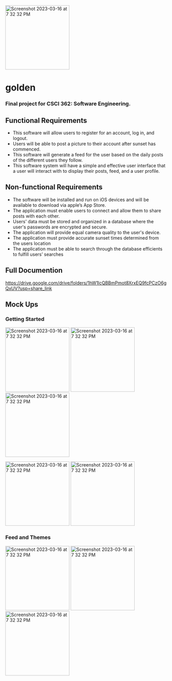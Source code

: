 <img width="200" alt="Screenshot 2023-03-16 at 7 32 32 PM" src="https://user-images.githubusercontent.com/75393933/226000780-5e2f7756-0c09-41be-ad54-b78fcbd8845a.png">

# golden

### Final project for CSCI 362: Software Engineering. 

## Functional Requirements
- This software will allow users to register for an account, log in, and logout.
- Users will be able to post a picture to their account after sunset has commenced.
- This software will generate a feed for the user based on the daily posts of the different users they follow.
- This software system will have a simple and effective user interface that a user will interact with to display their posts, feed, and a user profile.

## Non-functional Requirements
- The software will be installed and run on iOS devices and will be available to download via apple’s App Store. 
- The application must enable users to connect and allow them to share posts with each other.
- Users' data must be stored and organized in a database where the user's passwords are encrypted and secure.
- The application will provide equal camera quality to the user's device.
- The application must provide accurate sunset times determined from the users location
- The application must be able to search through the database efficients to fulfill users’ searches 


## Full Documention 
https://drive.google.com/drive/folders/1hW1lcQBBmPmot8XrxEQ9fcPCzO6gQxUV?usp=share_link

## Mock Ups
### Getting Started
<img width="200" alt="Screenshot 2023-03-16 at 7 32 32 PM" src="https://user-images.githubusercontent.com/75393933/225777390-301fc355-d795-424a-a8c8-cd5ae9d669d5.PNG"> <img width="200" alt="Screenshot 2023-03-16 at 7 32 32 PM" src="https://user-images.githubusercontent.com/75393933/225777459-6cb67d6f-47f7-421c-b73c-89db5218dc7b.PNG"> <img width="200" alt="Screenshot 2023-03-16 at 7 32 32 PM" src="https://user-images.githubusercontent.com/75393933/225777486-8672566f-0aa4-47f3-bdda-2adb0e870b7a.PNG">

<img width="200" alt="Screenshot 2023-03-16 at 7 32 32 PM" src="https://user-images.githubusercontent.com/75393933/225778046-56abe33e-976d-4cad-9294-d12eff2f95ba.PNG"> <img width="200" alt="Screenshot 2023-03-16 at 7 32 32 PM" src="https://user-images.githubusercontent.com/75393933/225778099-69807357-ecfe-4ffd-80f9-73b3b01cc3c9.PNG">

### Feed and Themes
<img width="200" alt="Screenshot 2023-03-16 at 7 32 32 PM" src="https://user-images.githubusercontent.com/75393933/225778449-8e685215-86da-481f-8a4a-00fad6025f49.PNG"> <img width="200" alt="Screenshot 2023-03-16 at 7 32 32 PM" src="https://user-images.githubusercontent.com/75393933/225778532-300188c3-e9b2-4654-8ed0-2daa80fc85b3.PNG"> <img width="200" alt="Screenshot 2023-03-16 at 7 32 32 PM" src="https://user-images.githubusercontent.com/75393933/225778590-7c46bc4c-7cad-446c-b628-f37f5bf9867e.PNG">

